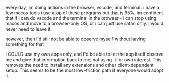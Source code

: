 every day, im doing actions in the browser, vscode, and terminal. i have a few macos tools i use atop of these programs but that is 95%. im confident that if i can do vscode and the terminal in the browser - i can stop using macos and move to a browser-only OS, or i can just use safari only. I would never need to leave it.

however, then I'd still not be able to observe myself without having something for that

I COULD use my own apps only, and i'd be able to let the app itself observe me and give that information back to me, not using it for own interest. This removes the need to install any extensions and other client-dependent setup. This seems to be the most low-friction path if everyone would adopt it.
